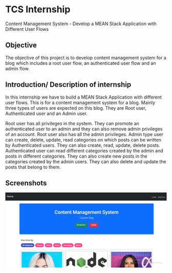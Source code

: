 # TCS Internship

Content Management System - Develop a MEAN Stack Application with Different User Flows

## Objective

The objective of this project is to develop content management system for a blog which includes a root user flow, an authenticated user flow and an admin flow.

## Introduction/ Description of internship

In this internship we have to build a MEAN Stack Application with different user flows. This is for a content management system for a blog. Mainly three types of users are expected on this blog. They are Root user, Authenticated user and an Admin user.

Root user has all privileges in the system. They can promote an authenticated user to an admin and they can also remove admin privileges of an account. Root user also has all the admin privileges.
Admin type user can create, delete, update, read categories on which posts can be written by Authenticated users. They can also create, read, update, delete posts.
Authenticated user can read different categories created by the admin and posts in different categories. They can also create new posts in the categories created by the admin users. They can also delete and update the posts that belong to them.


## Screenshots

![Home page](https://github.com/adarsh-2425/Content-Management-System/blob/a1aba79d3c68b38cf90a1021580b07ef544c95ee/Project%20Images/home.PNG)



